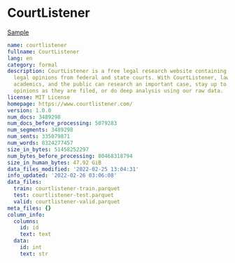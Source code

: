 # CourtListener
 
[Sample](../sample/courtlistener.txt)
 
<!-- MARKDOWN-AUTO-DOCS:START (CODE:src=../../../ekorpkit/resources/corpora/courtlistener.yaml) -->
<!-- The below code snippet is automatically added from ../../../ekorpkit/resources/corpora/courtlistener.yaml -->
```yaml
name: courtlistener
fullname: CourtListener
lang: en
category: formal
description: CourtListener is a free legal research website containing millions of
  legal opinions from federal and state courts. With CourtListener, lawyers, journalists,
  academics, and the public can research an important case, stay up to date with new
  opinions as they are filed, or do deep analysis using our raw data.
license: MIT License
homepage: https://www.courtlistener.com/
version: 1.0.0
num_docs: 3489298
num_docs_before_processing: 5079283
num_segments: 3489298
num_sents: 335079871
num_words: 8324277457
size_in_bytes: 51458252297
num_bytes_before_processing: 80468318794
size_in_human_bytes: 47.92 GiB
data_files_modified: '2022-02-25 13:04:31'
info_updated: '2022-02-26 03:06:08'
data_files:
  train: courtlistener-train.parquet
  test: courtlistener-test.parquet
  valid: courtlistener-valid.parquet
meta_files: {}
column_info:
  columns:
    id: id
    text: text
  data:
    id: int
    text: str
```
<!-- MARKDOWN-AUTO-DOCS:END -->
